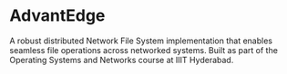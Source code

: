 # AdvantEdge
A robust distributed Network File System implementation that enables seamless file operations across networked systems. Built as part of the Operating Systems and Networks course at IIIT Hyderabad.
